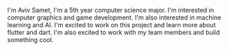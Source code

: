 I'm Aviv Samet, I'm a 5th year computer science major. I'm interested in computer graphics and game development. I'm also interested in machine learning and AI. I'm excited to work on this project and learn more about flutter and dart. I'm also excited to work with my team members and build something cool.
